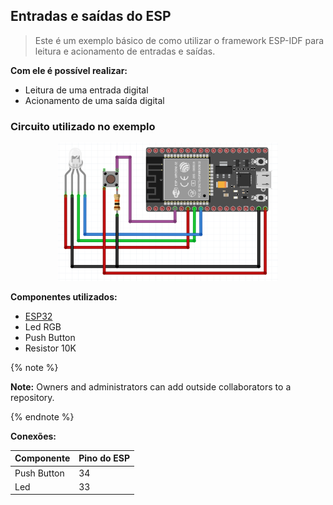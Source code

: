 ## Entradas e saídas do ESP

> Este é um exemplo básico de como utilizar o framework ESP-IDF para leitura e acionamento de entradas e saídas.

**Com ele é possível realizar:**

- Leitura de uma entrada digital
- Acionamento de uma saída digital

### Circuito utilizado no exemplo

<p align="center">
   <img src="../.github/esp32_proto.png" alt="Esquemático" width="70%"/>  
</p>

**Componentes utilizados:**

- [ESP32](https://docs.espressif.com/projects/esp-idf/en/latest/esp32/hw-reference/esp32/get-started-devkitc.html)
- Led RGB
- Push Button
- Resistor 10K


{% note %}

**Note:** Owners and administrators can add outside collaborators to a repository.

{% endnote %}

**Conexões:**

| Componente       | Pino do ESP |
| -----------------| ----------- |
| Push Button      | 34          |
| Led              | 33          | 
